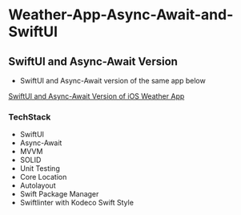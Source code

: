 # **Weather-App-Async-Await-and-SwiftUI**

## SwiftUI and Async-Await Version

- SwiftUI and Async-Await version of the same app below

[SwiftUI and Async-Await Version of iOS Weather App](https://github.com/ufukanilozluk/Ios-Weather-App-Combine-UIKit)

### **TechStack**

- SwiftUI
- Async-Await
- MVVM
- SOLID
- Unit Testing
- Core Location
- Autolayout
- Swift Package Manager
- Swiftlinter with Kodeco Swift Style

